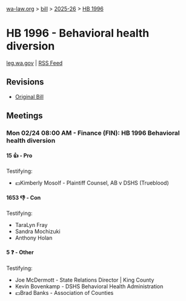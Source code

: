 [wa-law.org](/) > [bill](/bill/) > [2025-26](/bill/2025-26/) > [HB 1996](/bill/2025-26/hb/1996/)

# HB 1996 - Behavioral health diversion
[leg.wa.gov](https://app.leg.wa.gov/billsummary?BillNumber=1996&Year=2025&Initiative=false) | [RSS Feed](./rss.xml)

## Revisions
* [Original Bill](1/)

## Meetings
### Mon 02/24 08:00 AM - Finance (FIN): HB 1996 Behavioral health diversion
#### 15 👍 - Pro
Testifying:
* 💵Kimberly Mosolf - Plaintiff Counsel, AB v DSHS (Trueblood)

#### 1653 👎 - Con
Testifying:
* TaraLyn Fray
* Sandra Mochizuki
* Anthony Holan

#### 5 ❓ - Other
Testifying:
* Joe McDermott - State Relations Director | King County
* Kevin Bovenkamp - DSHS Behavioral Health Administration
* 💵Brad Banks - Association of Counties
